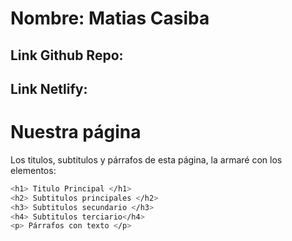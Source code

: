 # Nombre: Matias Casiba

## Link Github Repo:

## Link Netlify:

# Nuestra página
Los titulos, subtitulos y párrafos de esta página, la armaré con los elementos:

```sh
<h1> Titulo Principal </h1>
<h2> Subtitulos principales </h2>
<h3> Subtitulos secundario </h3>
<h4> Subtitulos terciario</h4>
<p> Párrafos con texto </p>
```

